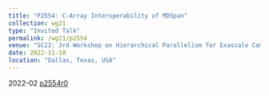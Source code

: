 ```yaml
---
title: "P2554: C-Array Interoperability of MDSpan"
collection: wg21
type: "Invited Talk"
permalink: /wg21/p2554
venue: "SC22: 3rd Workshop on Hierarchical Parallelism for Exascale Computing (HiPar)"
date: 2022-11-18
location: "Dallas, Texas, USA"
---
```


2022-02
[p2554r0](https://www.open-std.org/jtc1/sc22/wg21/docs/papers/2022/p2554r0.html)
